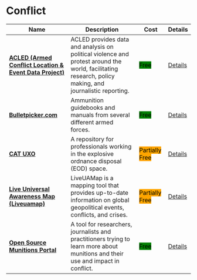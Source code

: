 # Conflict

| Name | Description | Cost | Details |
| --- | --- | --- | --- |
| [**ACLED (Armed Conflict Location & Event Data Project)**](https://acleddata.com/) | ACLED provides data and analysis on political violence and protest around the world, facilitating research, policy making, and journalistic reporting. | <mark style="background-color:green;">Free</mark> | [Details](../../tools/acled/README.md) |
| [**Bulletpicker.com**](https://www.bulletpicker.com/index.html) | Ammunition guidebooks and manuals from several different armed forces. | <mark style="background-color:green;">Free</mark> | [Details](../../tools/bulletpicker.com/README.md) |
| [**CAT UXO**](https://cat-uxo.com/) | A repository for professionals working in the explosive ordnance disposal (EOD) space. | <mark style="background-color:orange;">Partially Free</mark> | [Details](../../tools/cat-uxo/README.md) |
| [**Live Universal Awareness Map (Liveuamap)**](https://liveuamap.com/) | LiveUAMap is a mapping tool that provides up-to-date information on global geopolitical events, conflicts, and crises. | <mark style="background-color:orange;">Partially Free</mark> | [Details](../../tools/liveuamap/README.md) |
| [**Open Source Munitions Portal**](https://osmp.airwars.org/) | A tool for researchers, journalists and practitioners trying to learn more about munitions and their use and impact in conflict. | <mark style="background-color:green;">Free</mark> | [Details](../../tools/open-source-munitions-portal/README.md) |
